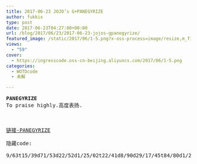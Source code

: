 ```yaml
---
title: 2017-06-23 JOJO’s G+PANEGYRIZE
author: fukkix
type: post
date: 2017-06-23T04:27:00+00:00
url: /blog/2017/06/23/2017-06-23-jojos-gpanegyrize/
featured_image: /static/2017/06/1-5.png?x-oss-process=image/resize,m_fill,w_646,h_220
views:
  - "59"
cover:
  - https://ingresscode.oss-cn-beijing.aliyuncs.com/2017/06/1-5.png
categories:
  - WOTDcode
  - 未解

---
```

<pre><strong>PANEGYRIZE</strong>
To praise highly.高度表扬.
<!--more-->


<a href="https://jojoingresswotd.github.io/2017/19/PANEGYRIZE.html" target="_blank" rel="noopener">链接-PANEGYRIZE</a>

隐藏code:

9/63t15/39d71/53d22/52d1/25/02t22/41d8/90d29/17/45t84/80d1/25/02t1/18/46t90/57d2/06/32t1/25/02t1/25/02t1/25/02t22/41d10/62t5/05d




</pre>